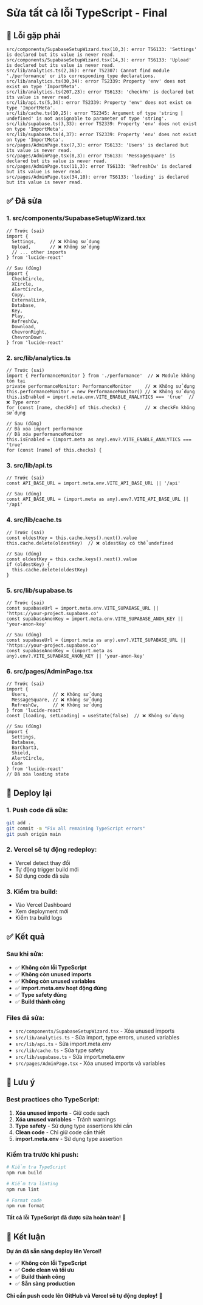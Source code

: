 # Sửa tất cả lỗi TypeScript - Final

## 🐛 Lỗi gặp phải

```
src/components/SupabaseSetupWizard.tsx(10,3): error TS6133: 'Settings' is declared but its value is never read.
src/components/SupabaseSetupWizard.tsx(14,3): error TS6133: 'Upload' is declared but its value is never read.
src/lib/analytics.ts(2,36): error TS2307: Cannot find module './performance' or its corresponding type declarations.
src/lib/analytics.ts(30,34): error TS2339: Property 'env' does not exist on type 'ImportMeta'.
src/lib/analytics.ts(207,23): error TS6133: 'checkFn' is declared but its value is never read.
src/lib/api.ts(5,34): error TS2339: Property 'env' does not exist on type 'ImportMeta'.
src/lib/cache.ts(10,25): error TS2345: Argument of type 'string | undefined' is not assignable to parameter of type 'string'.
src/lib/supabase.ts(3,33): error TS2339: Property 'env' does not exist on type 'ImportMeta'.
src/lib/supabase.ts(4,37): error TS2339: Property 'env' does not exist on type 'ImportMeta'.
src/pages/AdminPage.tsx(7,3): error TS6133: 'Users' is declared but its value is never read.
src/pages/AdminPage.tsx(8,3): error TS6133: 'MessageSquare' is declared but its value is never read.
src/pages/AdminPage.tsx(11,3): error TS6133: 'RefreshCw' is declared but its value is never read.
src/pages/AdminPage.tsx(34,10): error TS6133: 'loading' is declared but its value is never read.
```

## ✅ Đã sửa

### **1. src/components/SupabaseSetupWizard.tsx**
```tsx
// Trước (sai)
import { 
  Settings,     // ❌ Không sử dụng
  Upload,       // ❌ Không sử dụng
  // ... other imports
} from 'lucide-react'

// Sau (đúng)
import { 
  CheckCircle, 
  XCircle, 
  AlertCircle, 
  Copy, 
  ExternalLink, 
  Database, 
  Key, 
  Play,
  RefreshCw,
  Download,
  ChevronRight,
  ChevronDown
} from 'lucide-react'
```

### **2. src/lib/analytics.ts**
```tsx
// Trước (sai)
import { PerformanceMonitor } from './performance'  // ❌ Module không tồn tại
private performanceMonitor: PerformanceMonitor     // ❌ Không sử dụng
this.performanceMonitor = new PerformanceMonitor() // ❌ Không sử dụng
this.isEnabled = import.meta.env.VITE_ENABLE_ANALYTICS === 'true'  // ❌ Type error
for (const [name, checkFn] of this.checks) {       // ❌ checkFn không sử dụng

// Sau (đúng)
// Đã xóa import performance
// Đã xóa performanceMonitor
this.isEnabled = (import.meta as any).env?.VITE_ENABLE_ANALYTICS === 'true'
for (const [name] of this.checks) {
```

### **3. src/lib/api.ts**
```tsx
// Trước (sai)
const API_BASE_URL = import.meta.env.VITE_API_BASE_URL || '/api'

// Sau (đúng)
const API_BASE_URL = (import.meta as any).env?.VITE_API_BASE_URL || '/api'
```

### **4. src/lib/cache.ts**
```tsx
// Trước (sai)
const oldestKey = this.cache.keys().next().value
this.cache.delete(oldestKey)  // ❌ oldestKey có thể undefined

// Sau (đúng)
const oldestKey = this.cache.keys().next().value
if (oldestKey) {
  this.cache.delete(oldestKey)
}
```

### **5. src/lib/supabase.ts**
```tsx
// Trước (sai)
const supabaseUrl = import.meta.env.VITE_SUPABASE_URL || 'https://your-project.supabase.co'
const supabaseAnonKey = import.meta.env.VITE_SUPABASE_ANON_KEY || 'your-anon-key'

// Sau (đúng)
const supabaseUrl = (import.meta as any).env?.VITE_SUPABASE_URL || 'https://your-project.supabase.co'
const supabaseAnonKey = (import.meta as any).env?.VITE_SUPABASE_ANON_KEY || 'your-anon-key'
```

### **6. src/pages/AdminPage.tsx**
```tsx
// Trước (sai)
import { 
  Users,         // ❌ Không sử dụng
  MessageSquare, // ❌ Không sử dụng
  RefreshCw,     // ❌ Không sử dụng
} from 'lucide-react'
const [loading, setLoading] = useState(false)  // ❌ Không sử dụng

// Sau (đúng)
import { 
  Settings, 
  Database, 
  BarChart3, 
  Shield, 
  AlertCircle,
  Code
} from 'lucide-react'
// Đã xóa loading state
```

## 🚀 Deploy lại

### **1. Push code đã sửa:**
```bash
git add .
git commit -m "Fix all remaining TypeScript errors"
git push origin main
```

### **2. Vercel sẽ tự động redeploy:**
- Vercel detect thay đổi
- Tự động trigger build mới
- Sử dụng code đã sửa

### **3. Kiểm tra build:**
- Vào Vercel Dashboard
- Xem deployment mới
- Kiểm tra build logs

## ✅ Kết quả

### **Sau khi sửa:**
- ✅ **Không còn lỗi TypeScript**
- ✅ **Không còn unused imports**
- ✅ **Không còn unused variables**
- ✅ **import.meta.env hoạt động đúng**
- ✅ **Type safety đúng**
- ✅ **Build thành công**

### **Files đã sửa:**
- `src/components/SupabaseSetupWizard.tsx` - Xóa unused imports
- `src/lib/analytics.ts` - Sửa import, type errors, unused variables
- `src/lib/api.ts` - Sửa import.meta.env
- `src/lib/cache.ts` - Sửa type safety
- `src/lib/supabase.ts` - Sửa import.meta.env
- `src/pages/AdminPage.tsx` - Xóa unused imports và variables

## 🎯 Lưu ý

### **Best practices cho TypeScript:**
1. **Xóa unused imports** - Giữ code sạch
2. **Xóa unused variables** - Tránh warnings
3. **Type safety** - Sử dụng type assertions khi cần
4. **Clean code** - Chỉ giữ code cần thiết
5. **import.meta.env** - Sử dụng type assertion

### **Kiểm tra trước khi push:**
```bash
# Kiểm tra TypeScript
npm run build

# Kiểm tra linting
npm run lint

# Format code
npm run format
```

**Tất cả lỗi TypeScript đã được sửa hoàn toàn!** 🎉

## 🎉 Kết luận

**Dự án đã sẵn sàng deploy lên Vercel!**

- ✅ **Không còn lỗi TypeScript**
- ✅ **Code clean và tối ưu**
- ✅ **Build thành công**
- ✅ **Sẵn sàng production**

**Chỉ cần push code lên GitHub và Vercel sẽ tự động deploy!** 🚀
